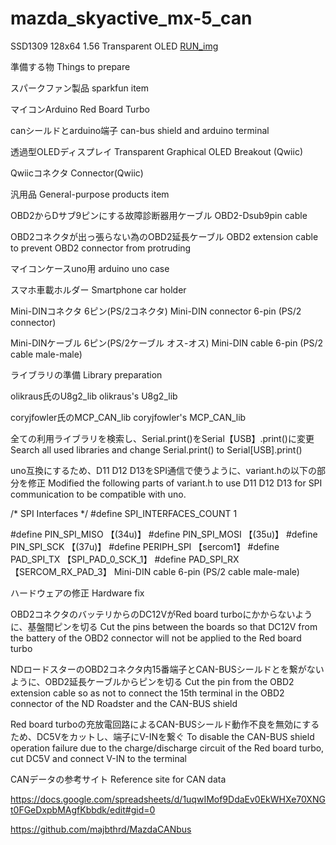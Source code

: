 # mazda_skyactive_mx-5_can

SSD1309 128x64 1.56 Transparent OLED
[RUN_img](https://imgur.com/gallery/8cYCE9L)

準備する物
Things to prepare

スパークファン製品
sparkfun item

マイコンArduino
Red Board Turbo

canシールドとarduino端子
can-bus shield and arduino terminal

透過型OLEDディスプレイ
Transparent Graphical OLED Breakout (Qwiic)

Qwiicコネクタ
Connector(Qwiic)

汎用品
General-purpose products item

OBD2からDサブ9ピンにする故障診断器用ケーブル
OBD2-Dsub9pin cable

OBD2コネクタが出っ張らない為のOBD2延長ケーブル
OBD2 extension cable to prevent OBD2 connector 
from protruding

マイコンケースuno用
arduino uno case

スマホ車載ホルダー
Smartphone car holder

Mini-DINコネクタ 6ピン(PS/2コネクタ)
Mini-DIN connector 6-pin (PS/2 connector)

Mini-DINケーブル 6ピン(PS/2ケーブル オス-オス)
Mini-DIN cable 6-pin (PS/2 cable male-male)

ライブラリの準備
Library preparation

olikraus氏のU8g2_lib
olikraus's U8g2_lib

coryjfowler氏のMCP_CAN_lib
coryjfowler's MCP_CAN_lib

全ての利用ライブラリを検索し、Serial.print()をSerial【USB】.print()に変更
Search all used libraries and change Serial.print() to Serial[USB].print()

uno互換にするため、D11 D12 D13をSPI通信で使うように、variant.hの以下の部分を修正
Modified the following parts of variant.h to use D11 D12 D13 for SPI communication to 
be compatible with uno.

/* SPI Interfaces */
#define SPI_INTERFACES_COUNT 1

#define PIN_SPI_MISO         【(34u)】
#define PIN_SPI_MOSI         【(35u)】
#define PIN_SPI_SCK          【(37u)】
#define PERIPH_SPI           【sercom1】
#define PAD_SPI_TX           【SPI_PAD_0_SCK_1】
#define PAD_SPI_RX           【SERCOM_RX_PAD_3】
Mini-DIN cable 6-pin (PS/2 cable male-male)

ハードウェアの修正
Hardware fix

OBD2コネクタのバッテリからのDC12VがRed board turboにかからないように、基盤間ピンを切る
Cut the pins between the boards so that DC12V from the battery of the OBD2 connector 
will not be applied to the Red board turbo

NDロードスターのOBD2コネクタ内15番端子とCAN-BUSシールドとを繋がないように、OBD2延長ケーブルからピンを切る
Cut the pin from the OBD2 extension cable so as not to connect the 15th terminal in the 
OBD2 connector of the ND Roadster and the CAN-BUS shield

Red board turboの充放電回路によるCAN-BUSシールド動作不良を無効にするため、DC5Vをカットし、端子にV-INを繋ぐ
To disable the CAN-BUS shield operation failure due to the charge/discharge circuit of the 
Red board turbo, cut DC5V and connect V-IN to the terminal

CANデータの参考サイト
Reference site for CAN data

https://docs.google.com/spreadsheets/d/1uqwIMof9DdaEv0EkWHXe70XNGt0FGeDxpbMAgfKbbdk/edit#gid=0

https://github.com/majbthrd/MazdaCANbus
